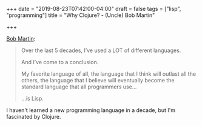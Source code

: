 +++
date = "2019-08-23T07:42:00-04:00"
draft = false
tags = ["lisp", "programming"]
title = "Why Clojure? - (Uncle) Bob Martin"

+++

[Bob Martin](<http://blog.cleancoder.com/uncle-bob/2019/08/22/WhyClojure.html>):

> Over the last 5 decades, I’ve used a LOT of different languages.
>
> And I’ve come to a conclusion.
>
> My favorite language of all, the language that I think will outlast all the others, the language that I believe will eventually become the standard language that all programmers use…
>
> …is Lisp.

I haven't learned a new programming language in a decade, but I'm fascinated by Clojure.

